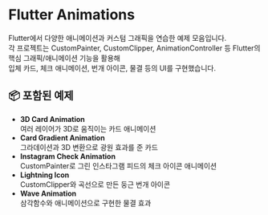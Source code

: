 # Flutter Animations

Flutter에서 다양한 애니메이션과 커스텀 그래픽을 연습한 예제 모음입니다.  
각 프로젝트는 CustomPainter, CustomClipper, AnimationController 등 Flutter의 핵심 그래픽/애니메이션 기능을 활용해  
입체 카드, 체크 애니메이션, 번개 아이콘, 물결 등의 UI를 구현했습니다.

## 📦 포함된 예제

- **3D Card Animation**  
  여러 레이어가 3D로 움직이는 카드 애니메이션
- **Card Gradient Animation**  
  그라데이션과 3D 변환으로 광원 효과를 준 카드
- **Instagram Check Animation**  
  CustomPainter로 그린 인스타그램 피드의 체크 아이콘 애니메이션
- **Lightning Icon**  
  CustomClipper와 곡선으로 만든 둥근 번개 아이콘
- **Wave Animation**  
  삼각함수와 애니메이션으로 구현한 물결 효과

